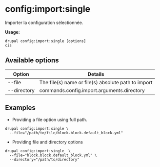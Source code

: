 # config:import:single
Importer la configuration sélectionnée.

**Usage:**
```
drupal config:import:single [options]
cis
```

## Available options
Option | Details
-------|-------------
--file | The file(s) name or file(s) absolute path to import
--directory | commands.config.import.arguments.directory

## Examples
* Providing a file option using full path.
```
drupal config:import:single \
  --file="/path/to/file/block.block.default_block.yml"
```
* Providing file and directory options
```
drupal config:import:single  \
  --file="block.block.default_block.yml" \
  --directory="/path/to/directory"
```
